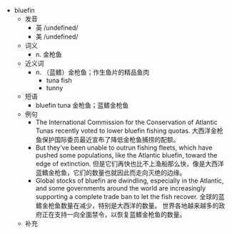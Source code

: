 - bluefin
  - 发音
    - 英 /undefined/
    - 美 /undefined/
  - 词义
    - n. 金枪鱼
  - 近义词
    - n. （蓝鳍）金枪鱼；作生鱼片的精品鱼肉
      - tuna fish
      - tunny
  - 短语
    - bluefin tuna 金枪鱼；蓝鳍金枪鱼
  - 例句
    - The International Commission for the Conservation of Atlantic Tunas recently voted to lower bluefin fishing quotas. 大西洋金枪鱼保护国际委员最近宣布了降低金枪鱼捕捞的配额。
    - But they’ve been unable to outrun fishing fleets, which have pushed some populations, like the Atlantic bluefin, toward the edge of extinction. 但是它们再快也比不上渔船那么快，像是大西洋蓝鳍金枪鱼，它们的数量也就因此而走向灭绝的边缘。
    - Global stocks of bluefin are dwindling, especially in the Atlantic, and some governments around the world are increasingly supporting a complete trade ban to let the fish recover. 全球的蓝鳍金枪鱼数量在减少，特别是大西洋的数量。 世界各地越来越多的政府正在支持一向全面禁令，以恢复蓝鳍金枪鱼的数量。
  - 补充